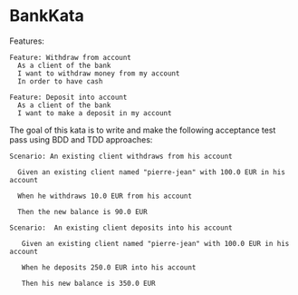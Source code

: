 # BankKata
Features:
```
Feature: Withdraw from account
  As a client of the bank
  I want to withdraw money from my account
  In order to have cash
```
```
Feature: Deposit into account
  As a client of the bank
  I want to make a deposit in my account
```
The goal of this kata is to write and make the following acceptance test pass using BDD and TDD approaches: 
```
Scenario: An existing client withdraws from his account

  Given an existing client named "pierre-jean" with 100.0 EUR in his account

  When he withdraws 10.0 EUR from his account
  
  Then the new balance is 90.0 EUR 
```
```
Scenario:  An existing client deposits into his account
   
   Given an existing client named "pierre-jean" with 100.0 EUR in his account
   
   When he deposits 250.0 EUR into his account
   
   Then his new balance is 350.0 EUR
```